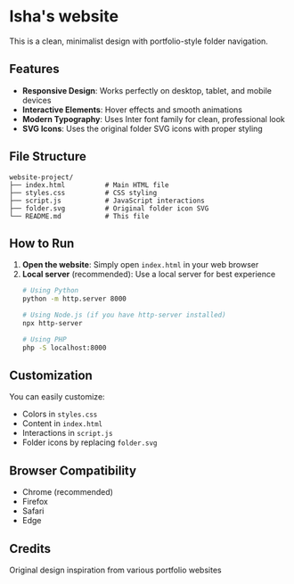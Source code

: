 # Isha's website

This is a clean, minimalist design with portfolio-style folder navigation.

## Features

- **Responsive Design**: Works perfectly on desktop, tablet, and mobile devices
- **Interactive Elements**: Hover effects and smooth animations
- **Modern Typography**: Uses Inter font family for clean, professional look
- **SVG Icons**: Uses the original folder SVG icons with proper styling

## File Structure

```
website-project/
├── index.html          # Main HTML file
├── styles.css          # CSS styling
├── script.js           # JavaScript interactions
├── folder.svg          # Original folder icon SVG
└── README.md           # This file
```

## How to Run

1. **Open the website**: Simply open `index.html` in your web browser
2. **Local server** (recommended): Use a local server for best experience
   ```bash
   # Using Python
   python -m http.server 8000
   
   # Using Node.js (if you have http-server installed)
   npx http-server
   
   # Using PHP
   php -S localhost:8000
   ```
## Customization

You can easily customize:
- Colors in `styles.css`
- Content in `index.html`
- Interactions in `script.js`
- Folder icons by replacing `folder.svg`

## Browser Compatibility

- Chrome (recommended)
- Firefox
- Safari
- Edge

## Credits

Original design inspiration from various portfolio websites 
